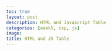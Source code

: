 ```yaml
---
toc: true
layout: post
description: HTML and Javascript Table
categories: [week5, csp, js]
image: 
title: HTML and JS Table
---
```

<!DOCTYPE html>
<head>
  <title>Table</title>
</head>
<body>
  <div id = "text"></div>
  <script>
    var name = ['Chrion', 'Camry', 'Model 48', 'Wraith'];
    var brand = ['Bugatti', 'Toyota', 'Ford', 'Rolls Royce'];
    var price = [3825000, 25945, 64995, 635000];
    var text = document.getElementById("text");
    var table = '<table><thead><tr><th>ID</th><th>Name</th><th>Brand</th><th>Price</th></tr></thead><tbody>';
    for(var i = 0; i < name.length; i++) {
      table += '<tr><td>' + (i + 1) + '</td><td>' + name[i] + '</td><td>' + brand[i] + '</td><td>' + price[i] + '</td></tr>';
    }
    table += '</tbody></table>';

    text.innerHTML = table;

  </script>
</body>



